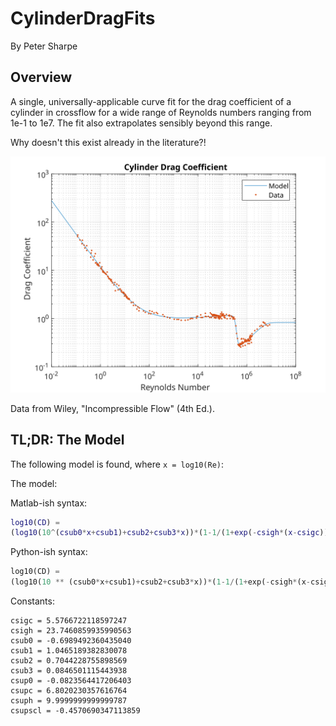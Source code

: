 # CylinderDragFits
By Peter Sharpe

## Overview

A single, universally-applicable curve fit for the drag coefficient of a cylinder in crossflow for a wide range of Reynolds numbers ranging from 1e-1 to 1e7. The fit also extrapolates sensibly beyond this range.

Why doesn't this exist already in the literature?!

![Fit Display](cylinderdragfit.svg)

Data from Wiley, "Incompressible Flow" (4th Ed.).

## TL;DR: The Model

The following model is found, where `x = log10(Re)`:

The model:

Matlab-ish syntax:
```matlab
log10(CD) = 
(log10(10^(csub0*x+csub1)+csub2+csub3*x))*(1-1/(1+exp(-csigh*(x-csigc)))) + (csup0+csupscl/csuph*log(exp(csuph*(csupc-x))+1))*(1/(1+exp(-csigh*(x-csigc))))
```

Python-ish syntax:
```python
log10(CD) = 
(log10(10 ** (csub0*x+csub1)+csub2+csub3*x))*(1-1/(1+exp(-csigh*(x-csigc)))) + (csup0+csupscl/csuph*log(exp(csuph*(csupc-x))+1))*(1/(1+exp(-csigh*(x-csigc))))
```
Constants:
```
csigc = 5.5766722118597247
csigh = 23.7460859935990563
csub0 = -0.6989492360435040
csub1 = 1.0465189382830078
csub2 = 0.7044228755898569
csub3 = 0.0846501115443938
csup0 = -0.0823564417206403
csupc = 6.8020230357616764
csuph = 9.9999999999999787
csupscl = -0.4570690347113859
```
